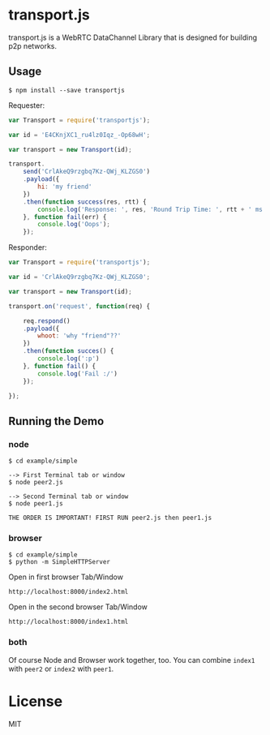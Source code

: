 transport.js
============
transport.js is a WebRTC DataChannel Library that is designed for building p2p networks.

## Usage
```
$ npm install --save transportjs
```

Requester:
```javascript
var Transport = require('transportjs');

var id = 'E4CKnjXC1_ru4lz0Iqz_-Op68wH';

var transport = new Transport(id);

transport.
	send('CrlAkeQ9rzgbq7Kz-QWj_KLZGS0')
	.payload({
		hi: 'my friend'
	})
	.then(function success(res, rtt) {
		console.log('Response: ', res, 'Round Trip Time: ', rtt + ' ms');
	}, function fail(err) {
		console.log('Oops');
	});

```

Responder:
```javascript
var Transport = require('transportjs');

var id = 'CrlAkeQ9rzgbq7Kz-QWj_KLZGS0';

var transport = new Transport(id);

transport.on('request', function(req) {

	req.respond()
	.payload({
		whoot: 'why "friend"??'
	})
	.then(function succes() {
		console.log(':p')
	}, function fail() {
		console.log('Fail :/')
	});

});
```

## Running the Demo
### node
```
$ cd example/simple

--> First Terminal tab or window
$ node peer2.js

--> Second Terminal tab or window
$ node peer1.js

THE ORDER IS IMPORTANT! FIRST RUN peer2.js then peer1.js
```
### browser
```
$ cd example/simple
$ python -m SimpleHTTPServer
```
Open in first browser Tab/Window
```
http://localhost:8000/index2.html
```

Open in the second browser Tab/Window

```
http://localhost:8000/index1.html
```


### both
Of course Node and Browser work together, too.
You can combine `index1` with `peer2` or `index2` with `peer1`.

# License
MIT
